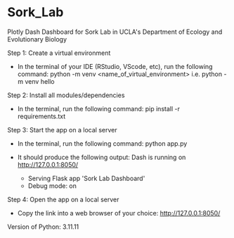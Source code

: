 # Sork_Lab

Plotly Dash Dashboard for Sork Lab in UCLA's Department of Ecology and Evolutionary Biology

Step 1: Create a virtual environment

- In the terminal of your IDE (RStudio, VScode, etc), run the following command:
  python -m venv <name_of_virtual_environment>
  i.e. python -m venv hello

Step 2: Install all modules/dependencies

- In the terminal, run the following command:
  pip install -r requirements.txt

Step 3: Start the app on a local server

- In the terminal, run the following command:
  python app.py
- It should produce the following output:
  Dash is running on http://127.0.0.1:8050/

  - Serving Flask app 'Sork Lab Dashboard'
  - Debug mode: on

Step 4: Open the app on a local server

- Copy the link into a web browser of your choice:
  http://127.0.0.1:8050/

Version of Python:
3.11.11
